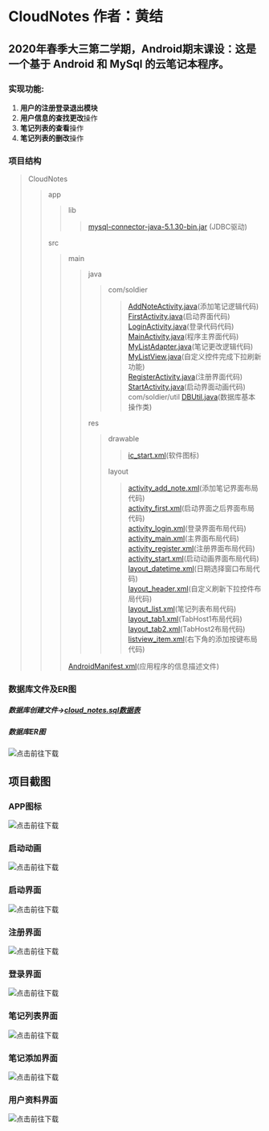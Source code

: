 # CloudNotes 作者：黄结

## 2020年春季大三第二学期，Android期末课设：这是一个基于 Android 和 MySql 的云笔记本程序。

### 实现功能:   
  1. **用户的注册登录退出模块**
  2. **用户信息的查找更改**操作
  3. **笔记列表的查看**操作
  4. **笔记列表的删改**操作

### 项目结构
>CloudNotes
>>app   
>>>lib   
>>>>[mysql-connector-java-5.1.30-bin.jar](app/libs/mysql-connector-java-5.1.30-bin.jar) (JDBC驱动)
>>
>>src   
>>>main   
>>>>java   
>>>>>com/soldier
>>>>>>[AddNoteActivity.java](app/src/main/java/com/soldier/AddNoteActivity.java)(添加笔记逻辑代码)<br>
>>>>>>[FirstActivity.java](app/src/main/java/com/soldier/FirstActivity.java)(启动界面代码)<br>
>>>>>>[LoginActivity.java](app/src/main/java/com/soldier/LoginActivity.java)(登录代码代码)<br>
>>>>>>[MainActivity.java](app/src/main/java/com/soldier/MainActivity.java)(程序主界面代码)<br>
>>>>>>[MyListAdapter.java](app/src/main/java/com/soldier/MyListAdapter.java)(笔记更改逻辑代码)<br>
>>>>>>[MyListView.java](app/src/main/java/com/soldier/MyListView.java)(自定义控件完成下拉刷新功能)<br>
>>>>>>[RegisterActivity.java](app/src/main/java/com/soldier/RegisterActivity.java)(注册界面代码)<br>
>>>>>>[StartActivity.java](app/src/main/java/com/soldier/StartActivity.java)(启动界面动画代码)<br>
>>>>>com/soldier/util
>>>>>>[DBUtil.java](app/src/main/java/com/soldier/util/DBUtil.java)(数据库基本操作类)
>>>>
>>>>res  
>>>>>drawable
>>>>>>[ic_start.xml](app/src/main/res/drawable/ic_start.xml)(软件图标)
>>>>>
>>>>>layout
>>>>>>[activity_add_note.xml](app/src/main/res/layout/activity_add_note.xml)(添加笔记界面布局代码)<br>
>>>>>>[activity_first.xml](app/src/main/res/layout/activity_first.xml)(启动界面之后界面布局代码)<br>
>>>>>>[activity_login.xml](app/src/main/res/layout/activity_login.xml)(登录界面布局代码)<br>
>>>>>>[activity_main.xml](app/src/main/res/layout/activity_main.xml)(主界面布局代码)<br>
>>>>>>[activity_register.xml](app/src/main/res/layout/activity_register.xml)(注册界面布局代码)<br>
>>>>>>[activity_start.xml](app/src/main/res/layout/activity_start.xml)(启动动画界面布局代码)<br>
>>>>>>[layout_datetime.xml](app/src/main/res/layout/layout_datetime.xml)(日期选择窗口布局代码)<br>
>>>>>>[layout_header.xml](app/src/main/res/layout/layout_header.xml)(自定义刷新下拉控件布局代码)<br>
>>>>>>[layout_list.xml](app/src/main/res/layout/layout_list.xml)(笔记列表布局代码)<br>
>>>>>>[layout_tab1.xml](app/src/main/res/layout/layout_tab1.xml)(TabHost1布局代码)<br>
>>>>>>[layout_tab2.xml](app/src/main/res/layout/layout_tab2.xml)(TabHost2布局代码)<br>
>>>>>>[listview_item.xml](app/src/main/res/layout/listview_item.xml)(右下角的添加按键布局代码)<br>
>>>      
>>>[AndroidManifest.xml](app/src/main/AndroidManifest.xml)(应用程序的信息描述文件)
### 数据库文件及ER图
##### 数据库创建文件→[cloud_notes.sql数据表](sql/cloud_notes.sql)
##### 数据库ER图   
![点击前往下载](/appImage/DbERImage.png)
## 项目截图
### APP图标   
![点击前往下载](/appImage/AppImage.png "APP图标")
### 启动动画
![点击前往下载](/appImage/StartCartoon.png "启动动画")
### 启动界面
![点击前往下载](/appImage/Start.png "启动界面")
### 注册界面
![点击前往下载](/appImage/Register.png "注册界面")
### 登录界面
![点击前往下载](/appImage/Login.png "登录界面")
### 笔记列表界面
![点击前往下载](/appImage/Note.png "笔记列表界面")
### 笔记添加界面
![点击前往下载](/appImage/NoteAdd.png "笔记添加界面")
### 用户资料界面
![点击前往下载](/appImage/UserInfo.png "用户资料界面")

